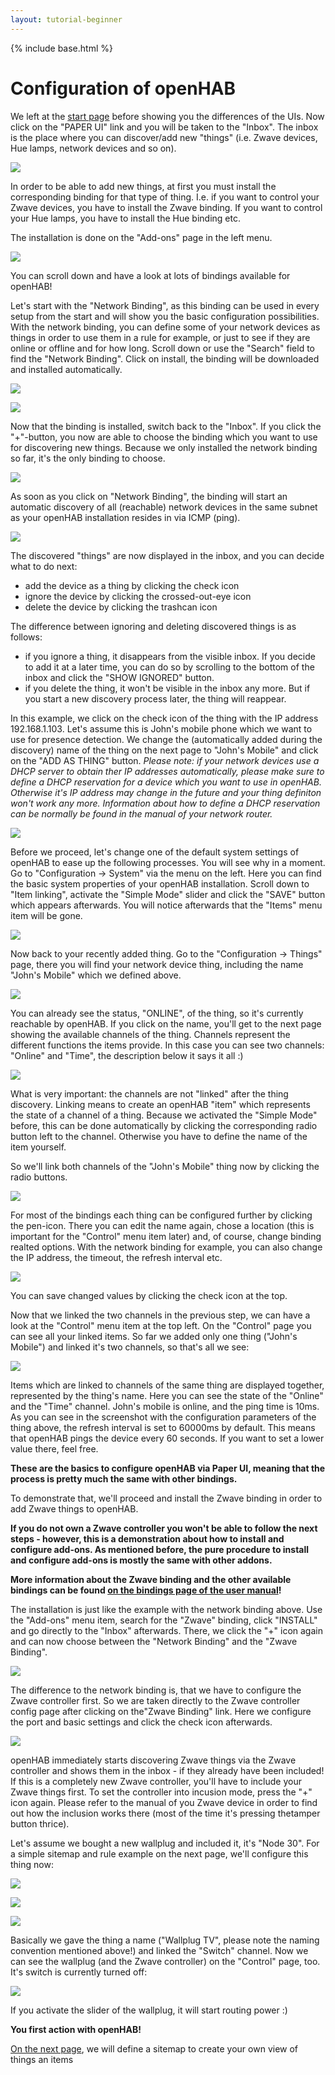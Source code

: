 ```yaml
---
layout: tutorial-beginner
---
```


{% include base.html %}

# Configuration of openHAB

We left at the [start page]({{base}}/tutorials/beginner/1sttimesetup.html) before showing you the differences of the UIs. Now click on the "PAPER UI" link and you will be taken to the "Inbox". The inbox is the place where you can discover/add new "things" (i.e. Zwave devices, Hue lamps, network devices and so on).

![](images/picture_04.jpg)

In order to be able to add new things, at first you must install the corresponding binding for that type of thing.
I.e. if you want to control your Zwave devices, you have to install the Zwave binding. If you want to control your Hue lamps, you have to install the Hue binding etc.

The installation is done on the "Add-ons" page in the left menu.

![](images/picture_05.jpg)

You can scroll down and have a look at lots of bindings available for openHAB!

Let's start with the "Network Binding", as this binding can be used in every setup from the start and will show you the basic configuration possibilities. With the network binding, you can define some of your network devices as things in order to use them in a rule for example, or just to see if they are online or offline and for how long.
Scroll down or use the "Search" field to find the "Network Binding". Click on install, the binding will be downloaded and installed automatically.

![](images/picture_06.jpg)

![](images/picture_07.jpg)

Now that the binding is installed, switch back to the "Inbox". If you click the "+"-button, you now are able to choose the binding which you want to use for discovering new things. Because we only installed the network binding so far, it's the only binding to choose.

![](images/picture_08.jpg)

As soon as you click on "Network Binding", the binding will start an automatic discovery of all (reachable) network devices in the same subnet as your openHAB installation resides in via ICMP (ping).

![](images/picture_09.jpg)

The discovered "things" are now displayed in the inbox, and you can decide what to do next:

* add the device as a thing by clicking the check icon
* ignore the device by clicking the crossed-out-eye icon
* delete the device by clicking the trashcan icon

The difference between ignoring and deleting discovered things is as follows:

* if you ignore a thing, it disappears from the visible inbox. If you decide to add it at a later time, you can do so by scrolling to the bottom of the inbox and click the "SHOW IGNORED" button.
* if you delete the thing, it won't be visible in the inbox any more. But if you start a new discovery process later, the thing will reappear.

In this example, we click on the check icon of the thing with the IP address 192.168.1.103. Let's assume this is John's mobile phone which we want to use for presence detection. We change the (automatically added during the discovery) name of the thing on the next page to "John's Mobile" and click on the "ADD AS THING" button.
_Please note: if your network devices use a DHCP server to obtain ther IP addresses automatically, please make sure to define a DHCP reservation for a device which you want to use in openHAB. Otherwise it's IP address may change in the future and your thing definiton won't work any more.  Information about how to define a DHCP reservation can be normally be found in the manual of your network router._

![](images/picture_10.jpg)

Before we proceed, let's change one of the default system settings of openHAB to ease up the following processes. You will see why in a moment.
Go to "Configuration -> System" via the menu on the left. Here you can find the basic system properties of your openHAB installation. Scroll down to "Item linking", activate the "Simple Mode" slider and click the "SAVE" button which appears afterwards. You will notice afterwards that the "Items" menu item will be gone.

![](images/picture_11.jpg)

Now back to your recently added thing. Go to the "Configuration -> Things" page, there you will find your network device thing, including the name "John's Mobile" which we defined above.

![](images/picture_12.jpg)

You can already see the status, "ONLINE", of the thing, so it's currently reachable by openHAB. If you click on the name, you'll get to the next page showing the available channels of the thing. Channels represent the different functions the items provide. In this case you can see two channels: "Online" and "Time", the description below it says it all :)

![](images/picture_13.jpg)

What is very important: the channels are not "linked" after the thing discovery. Linking means to create an openHAB "item" which represents the state of a channel of a thing. Because we activated the "Simple Mode" before, this can be done automatically by clicking the corresponding radio button left to the channel. Otherwise you have to define the name of the item yourself.

So we'll link both channels of the "John's Mobile" thing now by clicking the radio buttons.

![](images/picture_14.jpg)

For most of the bindings each thing can be configured further by clicking the pen-icon. There you can edit the name again, chose a location (this is important for the "Control" menu item later) and, of course, change binding realted options. With the network binding for example, you can also change the IP address, the timeout, the refresh interval etc.

![](images/picture_15.jpg)

You can save changed values by clicking the check icon at the top.

Now that we linked the two channels in the previous step, we can have a look at the "Control" menu item at the top left. On the "Control" page you can see all your linked items. So far we added only one thing ("John's Mobile") and linked it's two channels, so that's all we see:

![](images/picture_16.jpg)

Items which are linked to channels of the same thing are displayed together, represented by the thing's name. Here you can see the state of the "Online" and the "Time" channel. John's mobile is online, and the ping time is 10ms. As you can see in the screenshot with the configuration parameters of the thing above, the refresh interval is set to 60000ms by default. This means that openHAB pings the device every 60 seconds. If you want to set a lower value there, feel free.

**These are the basics to configure openHAB via Paper UI, meaning that the process is pretty much the same with other bindings.**

To demonstrate that, we'll proceed and install the Zwave binding in order to add Zwave things to openHAB.

**If you do not own a Zwave controller you won't be able to follow the next steps - however, this is a demonstration about how to install and configure add-ons. As mentioned before, the pure procedure to install and configure add-ons is mostly the same with other addons.**

**More information about the Zwave binding and the other available bindings can be found [on the bindings page of the user manual]({{base}}/addons/bindings.html)!**

The installation is just like the example with the network binding above. Use the "Add-ons" menu item, search for the "Zwave" binding, click "INSTALL" and go directly to the "Inbox" afterwards. There, we click the "+" icon again and can now choose between the "Network Binding" and the "Zwave Binding".

![](images/picture_17.jpg)

The difference to the network binding is, that we have to configure the Zwave controller first. So we are taken directly to the Zwave controller config page after clicking on the"Zwave Binding" link. Here we configure the port and basic settings and click the check icon afterwards.

![](images/picture_18.jpg)

openHAB immediately starts discovering Zwave things via the Zwave controller and shows them in the inbox - if they already have been included! If this is a completely new Zwave controller, you'll have to include your Zwave things first.
To set the controller into incusion mode, press the "+" icon again. Please refer to the manual of you Zwave device in order to find out how the inclusion works there (most of the time it's pressing thetamper button thrice).

Let's assume we bought a new wallplug and included it, it's "Node 30". For a simple sitemap and rule example on the next page, we'll configure this thing now:

![](images/picture_19.jpg)

![](images/picture_20.jpg)

![](images/picture_21.jpg)

Basically we gave the thing a name ("Wallplug TV", please note the naming convention mentioned above!) and linked the "Switch" channel. Now we can see the wallplug (and the Zwave controller) on the "Control" page, too. It's switch is currently turned off:

![](images/picture_22.jpg)

If you activate the slider of the wallplug, it will start routing power :)

**You first action with openHAB!**

[On the next page]({{base}}/tutorials/beginner/sitemap.html), we will define a sitemap to create your own view of things an items

